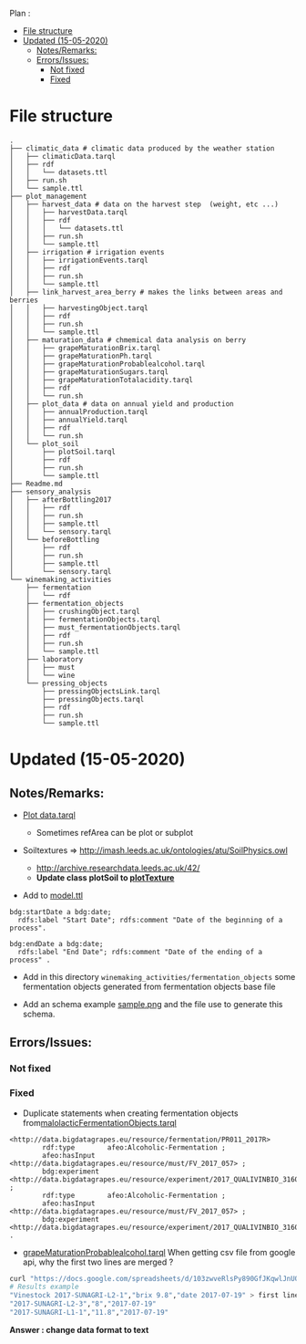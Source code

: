 
Plan :
- [File structure](#file-structure)
- [Updated (15-05-2020)](#updated-15-05-2020)
  - [Notes/Remarks:](#notesremarks)
  - [Errors/Issues:](#errorsissues)
    - [Not fixed](#not-fixed)
    - [Fixed](#fixed)

# File structure

```shell
.
├── climatic_data # climatic data produced by the weather station
│   ├── climaticData.tarql
│   ├── rdf
│   │   └── datasets.ttl
│   ├── run.sh
│   └── sample.ttl
├── plot_management
│   ├── harvest_data # data on the harvest step  (weight, etc ...)
│   │   ├── harvestData.tarql
│   │   ├── rdf
│   │   │   └── datasets.ttl
│   │   ├── run.sh
│   │   └── sample.ttl
│   ├── irrigation # irrigation events 
│   │   ├── irrigationEvents.tarql
│   │   ├── rdf
│   │   ├── run.sh
│   │   └── sample.ttl
│   ├── link_harvest_area_berry # makes the links between areas and berries
│   │   ├── harvestingObject.tarql
│   │   ├── rdf
│   │   ├── run.sh
│   │   └── sample.ttl
│   ├── maturation_data # chmemical data analysis on berry
│   │   ├── grapeMaturationBrix.tarql
│   │   ├── grapeMaturationPh.tarql
│   │   ├── grapeMaturationProbablealcohol.tarql
│   │   ├── grapeMaturationSugars.tarql
│   │   ├── grapeMaturationTotalacidity.tarql
│   │   ├── rdf
│   │   └── run.sh
│   ├── plot_data # data on annual yield and production
│   │   ├── annualProduction.tarql
│   │   ├── annualYield.tarql
│   │   ├── rdf
│   │   └── run.sh
│   └── plot_soil
│       ├── plotSoil.tarql
│       ├── rdf
│       ├── run.sh
│       └── sample.ttl
├── Readme.md
├── sensory_analysis
│   ├── afterBottling2017
│   │   ├── rdf
│   │   ├── run.sh
│   │   ├── sample.ttl
│   │   └── sensory.tarql
│   └── beforeBottling
│       ├── rdf
│       ├── run.sh
│       ├── sample.ttl
│       └── sensory.tarql
└── winemaking_activities
    ├── fermentation
    │   └── rdf
    ├── fermentation_objects
    │   ├── crushingObject.tarql
    │   ├── fermentationObjects.tarql
    │   ├── must_fermentationObjects.tarql
    │   ├── rdf
    │   ├── run.sh
    │   └── sample.ttl
    ├── laboratory
    │   ├── must
    │   └── wine
    └── pressing_objects
        ├── pressingObjectsLink.tarql
        ├── pressingObjects.tarql
        ├── rdf
        ├── run.sh
        └── sample.ttl

```

# Updated (15-05-2020)

## Notes/Remarks:

- [Plot data.tarql](plot_management/plot_data/annualYield.tarql)
  - Sometimes refArea can be plot or subplot

- Soiltextures => http://imash.leeds.ac.uk/ontologies/atu/SoilPhysics.owl
  - http://archive.researchdata.leeds.ac.uk/42/
  - **Update class plotSoil to [plotTexture](https://docs.google.com/spreadsheets/d/19fdrdisQqihUN68_lb-VEGVgxxEock-IIdDWUPfVUMA/edit#gid=248064775)**

- Add to [model.ttl](../../../../ontology/model/model.ttl)
```sparql
bdg:startDate a bdg:date;
  rdfs:label "Start Date"; rdfs:comment "Date of the beginning of a process".
 
bdg:endDate a bdg:date;
  rdfs:label "End Date"; rdfs:comment "Date of the ending of a process" .
```

- Add in this directory `` winemaking_activities/fermentation_objects `` some fermentation objects generated from fermentation objects base file

- Add an schema example [sample.png](sample.png) and the file use to generate this schema.

## Errors/Issues:

### Not fixed


### Fixed

- Duplicate statements when creating fermentation objects from[malolacticFermentationObjects.tarql](winemaking_activities/fermentation_objects/malolacticFermentationObjects.tarql)

```sparql
<http://data.bigdatagrapes.eu/resource/fermentation/PR011_2017R>
        rdf:type        afeo:Alcoholic-Fermentation ;
        afeo:hasInput   <http://data.bigdatagrapes.eu/resource/must/FV_2017_057> ;
        bdg:experiment  <http://data.bigdatagrapes.eu/resource/experiment/2017_QUALIVINBIO_3160> ;
        rdf:type        afeo:Alcoholic-Fermentation ;
        afeo:hasInput   <http://data.bigdatagrapes.eu/resource/must/FV_2017_057> ;
        bdg:experiment  <http://data.bigdatagrapes.eu/resource/experiment/2017_QUALIVINBIO_3160> .
```

- [grapeMaturationProbablealcohol.tarql](plot_management/maturation_data/grapeMaturationProbablealcohol.tarql)
When getting csv file from google api, why the first two lines are merged ?

```bash
curl "https://docs.google.com/spreadsheets/d/103zwveRlsPy890GfJKqwlJnUOgfgwdOH/gviz/tq?tqx=out:csv&gid=2010910138"
# Results example
"Vinestock 2017-SUNAGRI-L2-1","brix 9.8","date 2017-07-19" > first line is merge
"2017-SUNAGRI-L2-3","8","2017-07-19"
"2017-SUNAGRI-L1-1","11.8","2017-07-19"
```

**Answer : change data format to text**